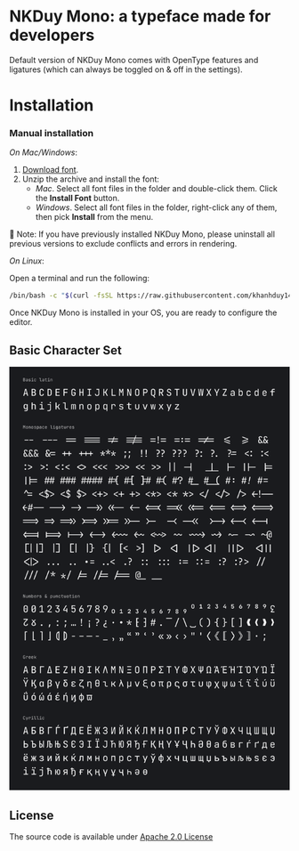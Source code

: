 # NKDuy Mono: a typeface made for developers

Default version of NKDuy Mono comes with OpenType features and ligatures (which can always be toggled on & off in the settings).

# **Installation**

### Manual installation

_On Mac/Windows_: 

1. [Download font](https://github.com/khanhduy1407/NKDuyMono/releases/latest). 
2. Unzip the archive and install the font:
   - _Mac_. Select all font files in the folder and double-click them. Click the **Install Font** button.
   - _Windows_. Select all font files in the folder, right-click any of them, then pick **Install** from the menu.

📝 Note: If you have previously installed NKDuy Mono, please uninstall all previous versions to exclude conflicts and errors in rendering.

_On Linux_: 

Open a terminal and run the following:

```bash
/bin/bash -c "$(curl -fsSL https://raw.githubusercontent.com/khanhduy1407/NKDuyMono/master/install_manual.sh)"
```

Once NKDuy Mono is installed in your OS, you are ready to configure the editor.  

## Basic Character Set

![Alt text](images/character-set@2x.png)

## License

The source code is available under [Apache 2.0 License](https://www.apache.org/licenses/LICENSE-2.0)
